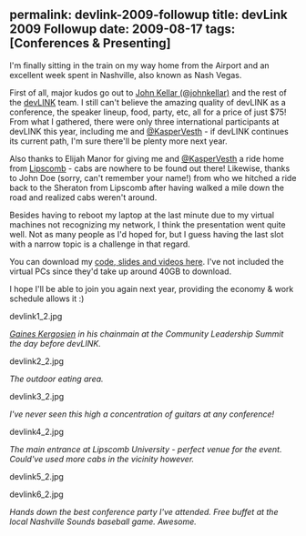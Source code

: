 permalink: devlink-2009-followup
title: devLink 2009 Followup
date: 2009-08-17
tags: [Conferences & Presenting]
---
I'm finally sitting in the train on my way home from the Airport and an excellent week spent in Nashville, also known as Nash Vegas.

<!-- more -->

First of all, major kudos go out to [John Kellar (@johnkellar)](http://www.johnkellar.com/) and the rest of the [devLINK](http://www.devlink.net/) team. I still can't believe the amazing quality of devLINK as a conference, the speaker lineup, food, party, etc, all for a price of just $75! From what I gathered, there were only three international participants at devLINK this year, including me and [@KasperVesth](http://www.twitter.com/KasperVesth) - if devLINK continues its current path, I'm sure there'll be plenty more next year.

Also thanks to Elijah Manor for giving me and [@KasperVesth](http://www.twitter.com/KasperVesth) a ride home from [Lipscomb](http://www.lipscomb.edu/) - cabs are nowhere to be found out there! Likewise, thanks to John Doe (sorry, can't remember your name!) from who we hitched a ride back to the Sheraton from Lipscomb after having walked a mile down the road and realized cabs weren't around.

Besides having to reboot my laptop at the last minute due to my virtual machines not recognizing my network, I think the presentation went quite well. Not as many people as I'd hoped for, but I guess having the last slot with a narrow topic is a challenge in that regard.

You can download my [code, slides and videos here](http://www.improve.dk/downloads/Speech_NLB.rar). I've not included the virtual PCs since they'd take up around 40GB to download.

I hope I'll be able to join you again next year, providing the economy & work schedule allows it :)

devlink1_2.jpg

*[Gaines Kergosien](http://twitter.com/gainesk) in his chainmain at the Community Leadership Summit the day before devLINK.*

devlink2_2.jpg

*The outdoor eating area.*

devlink3_2.jpg

*I've never seen this high a concentration of guitars at any conference!*

devlink4_2.jpg

*The main entrance at Lipscomb University - perfect venue for the event. Could've used more cabs in the vicinity however.*

devlink5_2.jpg

devlink6_2.jpg

*Hands down the best conference party I've attended. Free buffet at the local Nashville Sounds baseball game. Awesome.*
